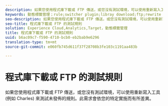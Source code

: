 ```yaml
---
description: 如果您使用程式庫下載或 FTP 傳送，或您沒有測試環境，可以使用重新寫入工具 (例如 Charles) 來測試未發佈的規則。此需求會依您的特定實施而有所差異。
keywords: 動態標籤管理；rule;switcher plugin;libray download;ftp;rewrite tool;test unpublished rules;test rules;debug rule;charles
seo-description: 如果您使用程式庫下載或 FTP 傳送，或您沒有測試環境，可以使用重新寫入工具 (例如 Charles) 來測試未發佈的規則。此需求會依您的特定實施而有所差異。
seo-title: 程式庫下載或 FTP 的測試規則
solution: Experience Cloud,Analytics,Target，動態標籤管理
title: 程式庫下載或 FTP 的測試規則
uuid: b6ac09c7-f590-4710-bcb0-eb2bab9e6296
translation-type: tm+mt
source-git-commit: e060fb745d611f37f28708b3fe103c1191aa483b

---
```



# 程式庫下載或 FTP 的測試規則

如果您使用程式庫下載或 FTP 傳送，或您沒有測試環境，可以使用重新寫入工具 (例如 Charles) 來測試未發佈的規則。此需求會依您的特定實施而有所差異。


